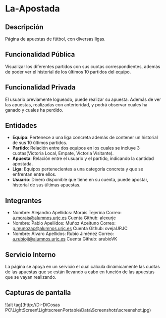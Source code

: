 # La-Apostada



## Descripción
Página de apuestas de fútbol, con diversas ligas.

## Funcionalidad Pública
Visualizar los diferentes partidos con sus cuotas correspondientes, además de poder ver el historial de los últimos 10 partidos del equipo.

## Funcionalidad Privada
El usuario previamente logueado, puede realizar su apuesta. Además de ver las apuestas, realizadas con anterioridad, y podrá observar cuales ha ganado y cuales ha perdido.

## Entidades
* **Equipo**: Pertenece a una liga concreta además de contener un historial de sus 10 últimos partidos.
* **Partido**: Relación entre dos equipos en los cuales se incluye 3 cuotas(Victoria Local, Empate, Victoria Visitante).
* **Apuesta**: Relación entre el usuario y el partido, indicando la cantidad apostada.
* **Liga**: Equipos pertenecientes a una categoría concreta y que se enfrentan entre ellos.
* **Usuario**: Dinero disponible que tiene en su cuenta, puede apostar, historial de sus últimas apuestas.

## Integrantes
* Nombre: Alejandro  Apellidos: Morais Tejerina Correo: a.morais@alumnos.urjc.es  Cuenta Github: alexurjc
* Nombre: Pablo      Apellidos: Muñoz Aceituno  Correo: p.munozac@alumnos.urjc.es Cuenta Github: ovejaURJC
* Nombre: Álvaro     Apellidos: Rubio Jiménez   Correo: a.rubioji@alumnos.urjc.es Cuenta Github: arubioVK
 
## Servicio Interno
La página se apoya en un servicio el cual calcula dinámicamente las cuotas de las apuestas que se están llevando a cabo en función de las apuestas que se vayan realizando.

## Capturas de pantalla
![alt tag](http://D:\-D\Cosas PC\LightScreen\LightscreenPortable\Data\Screenshots\screenshot.jpg)
